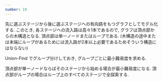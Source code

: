 ```yaml
---
number: 19
---
```

先に選ぶステージから後に選ぶステージへの有向路をもつグラフとしてモデル化する. このとき, 各ステージへの流入路は高々1本であるので, グラフは頂点部からの木構造となる. 頂点部は単一ノードまたはループである. (木構造の途中または末端にループがあるためには流入路が2本以上必要であるためそういう構造にはならない)

Union-Find でグループ分けしておき, グループごとに最小難易度を求める.

頂点部が単一ノードならばそのステージから始める場合が最小難易度になる. 頂点部がループの場合はループ上のすべてのステージで全探索する.

